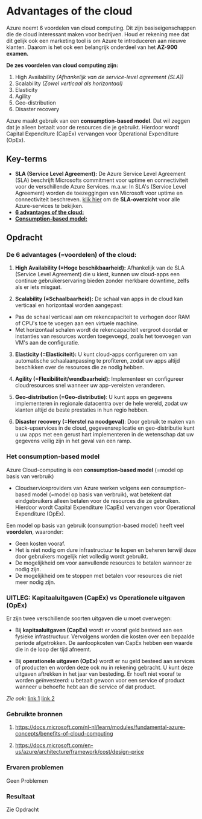 # Advantages of the cloud

Azure noemt 6 voordelen van cloud computing. Dit zijn basiseigenschappen die de cloud interessant maken voor bedrijven.
Houd er rekening mee dat dit gelijk ook een marketing tool is om Azure te introduceren aan nieuwe klanten.
Daarom is het ook een belangrijk onderdeel van het **AZ-900 examen.**

**De zes voordelen van cloud computing zijn:**
1. High Availability *(Afhankelijk van de service-level agreement (SLA))*
2. Scalability *(Zowel verticaal als horizontaal)*
3. Elasticity
4. Agility
5. Geo-distribution
6. Disaster recovery

Azure maakt gebruik van een **consumption-based model**. Dat wil zeggen dat je alleen betaalt voor de resources die je gebruikt.
Hierdoor wordt Capital Expenditure (CapEx) vervangen voor Operational Expenditure (OpEx).


## Key-terms

- **SLA (Service Level Agreement):** De Azure Service Level Agreement (SLA) beschrijft Microsofts commitment voor uptime en connectiviteit voor de verschillende Azure Services.
m.a.w: In SLA's (Service Level Agreement) worden de toezeggingen van Microsoft voor uptime en connectiviteit beschreven. [klik hier](https://azure.microsoft.com/nl-nl/support/legal/sla/summary/) om de **SLA-overzicht** voor alle Azure-services te bekijken.
- [**6 advantages of the cloud:**](https://github.com/AbdouSamad99/cloud-6-repo-AbdouSamad99/blob/main/beschrijvingen/6%20advantages%20of%20the%20cloud.md)
- [**Consumption-based model:**](https://github.com/AbdouSamad99/cloud-6-repo-AbdouSamad99/blob/main/beschrijvingen/consumption-based%20model.md)

## Opdracht

### De 6 advantages (=voordelen) of the cloud:

1. **High Availability (=Hoge beschikbaarheid):** Afhankelijk van de SLA (Service Level Agreement) die u kiest, kunnen uw cloud-apps
een continue gebruikerservaring bieden zonder merkbare downtime, zelfs als er iets misgaat.

2. **Scalability (=Schaalbaarheid):** De schaal van apps in de cloud kan verticaal en horizontaal worden aangepast:
- Pas de schaal verticaal aan om rekencapaciteit te verhogen door RAM of CPU's toe te voegen aan een virtuele machine.
- Met horizontaal schalen wordt de rekencapaciteit vergroot doordat er instanties van resources worden toegevoegd, zoals het toevoegen van VM's aan de configuratie.

3. **Elasticity (=Elasticiteit):** U kunt cloud-apps configureren om van automatische schaalaanpassing te profiteren,
zodat uw apps altijd beschikken over de resources die ze nodig hebben.

4. **Agility (=Flexibiliteit/wendbaarheid):** Implementeer en configureer cloudresources snel wanneer uw app-vereisten veranderen.

5. **Geo-distribution (=Geo-distributie)**: U kunt apps en gegevens implementeren in regionale datacentra over de hele wereld,
zodat uw klanten altijd de beste prestaties in hun regio hebben.

6. **Disaster recovery (=Herstel na noodgeval)**: Door gebruik te maken van back-upservices in de cloud, gegevensreplicatie en geo-distributie
kunt u uw apps met een gerust hart implementeren in de wetenschap dat uw gegevens veilig zijn in het geval van een ramp.


### Het consumption-based model

Azure Cloud-computing is een **consumption-based model** (=model op basis van verbruik)

- Cloudserviceproviders van Azure werken volgens een consumption-based model (=model op basis van verbruik), wat betekent dat eindgebruikers alleen betalen
voor de resources die ze gebruiken. Hierdoor wordt Capital Expenditure (CapEx) vervangen voor Operational Expenditure (OpEx).


Een model op basis van gebruik (consumption-based model) heeft veel **voordelen**, waaronder:

- Geen kosten vooraf.
- Het is niet nodig om dure infrastructuur te kopen en beheren terwijl deze door gebruikers mogelijk niet volledig wordt gebruikt.
- De mogelijkheid om voor aanvullende resources te betalen wanneer ze nodig zijn.
- De mogelijkheid om te stoppen met betalen voor resources die niet meer nodig zijn.

### UITLEG: Kapitaaluitgaven (CapEx) vs Operationele uitgaven (OpEx)

Er zijn twee verschillende soorten uitgaven die u moet overwegen:

- Bij **kapitaaluitgaven (CapEx)** wordt er vooraf geld besteed aan een fysieke infrastructuur. Vervolgens worden die kosten over een bepaalde periode afgetrokken.
De aanloopkosten van CapEx hebben een waarde die in de loop der tijd afneemt.

- Bij **operationele uitgaven (OpEx)** wordt er nu geld besteed aan services of producten en worden deze ook nu in rekening gebracht. U kunt deze uitgaven aftrekken
in het jaar van besteding. Er hoeft niet vooraf te worden geïnvesteerd: u betaalt gewoon voor een service of product
wanneer u behoefte hebt aan die service of dat product.

_Zie ook:_ [link 1](https://github.com/AbdouSamad99/cloud-6-repo-AbdouSamad99/blob/main/beschrijvingen/Opex%20%26%20Capex.md)
[link 2](https://github.com/AbdouSamad99/cloud-6-repo-AbdouSamad99/blob/main/beschrijvingen/Opex%20%26%20Capex.md)

### Gebruikte bronnen

1. https://docs.microsoft.com/nl-nl/learn/modules/fundamental-azure-concepts/benefits-of-cloud-computing

2. https://docs.microsoft.com/en-us/azure/architecture/framework/cost/design-price

### Ervaren problemen
Geen Problemen

### Resultaat
Zie Opdracht
